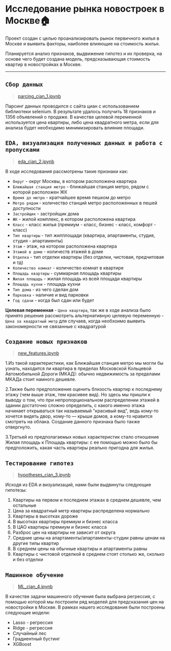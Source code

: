 # Исследование рынка новостроек в Москве:house: 
Проект создан с целью проанализировать рынок первичного жилья в Москве и выявить факторы, наиболее влияющие на стоимость жилья.   


Планируется анализ признаков, выдвижение гипотез и их проверка, на основе чего будет создана модель, предсказывающая стоимость квартир в новостройках в Москве. 
____
## `Сбор данных`
> [parcing_cian_1.ipynb](https://github.com/PolinaDmitrieva/Project_andan_cian/blob/main/parcing_cian_1.ipynb)

Парсинг данных проводился с сайта циан с использованием библиотеки selenium. В результате удалось получить 18 признаков и 1356 объявлений о продаже. В качестве целевой переменной используется цена квартиры, либо цена квадратного метра, если для анализа будет необходимо минимизировать влияние площади.

## `EDA, визуализация полученных данных и работа с пропусками` 
> [eda_cian_2.ipynb](https://github.com/PolinaDmitrieva/Project_andan_cian/blob/main/eda_cian_2.ipynb)

В ходе исследования рассмотрены такие признаки как: 
 - `Округ` - округ Москвы, в котором расположена квартира
 - `Ближайшая станция метро` - ближайшая станция метро, рядом с которой расположен ЖК
 - `Время до метро` - кратчайшее время пешком до метро
 - `Метро рядом` - количество станций метро расположенных в пешей доступности
 - `Застройщик` - застройщик дома
 - `ЖК` - жилой комплекс, в котором расположена квартира
 - `Класс` - класс жилья (премиум - класс, бизнес - класс, комфорт - класс)
 - `Тип квартиры` - тип жилплощади (квартира, апартаменты, студия, студия - апартаменты)
 - `Этаж` - этаж, на котором расположена квартира
 - `Этажей в доме` - количеств этажей в доме
 - `Отделка` - тип отделки квартиры (без отделки, чистовая, предчитовая и тд)
 - `Количество комнат` - количество комнат в квартире
 - `Площадь квартиры` - суммарная площадь квартиры
 - `Жилая площадь` - жилая площадь из всей площади квартиры
 - `Площадь кухни` - площадь кухни
 - `Тип дома` - из чего сделан дом
 - `Парковка` - наличие и вид парковки 
 - `Год сдачи` - когда был сдан или будет 
 
 __Целевая переменная__ - `Цена квартира`, так же в ходе анализа было принято решение рассмотреть альтернативную целевую переменную - `Цена за квадратный метр` для случаев, когда необхоимо выявить закономерности не связанные с квадратурой 
 
 ## `Создание новых признаков`
 > [new_features.ipynb](https://github.com/PolinaDmitrieva/Project_andan_cian/blob/main/new_features.ipynb)

1.Из такой характеристики, как Ближайшая станция метро мы могли бы узнать, находится ли квартира в пределах Московской Кольцевой Автомобильной Дороги (МКАД): обычно недвижимость за пределами МКАДа стоит намного дешевле.

2.Также было предположение оценить близость квартир к последнему этажу (чем выше этаж, тем красивее вид). Но здесь мы пришли к выводу о том, что при непропорциональном распределении этажей в здании достаточно сложно определить, с какого именно этажа начинает открываться так называемый "красивый вид", ведь кому-то хочется видеть двор, кому-то — крыши домов, а кому-то нравится смотреть на облака. Создание данного признака было также отвергнуто.

3.Третьей из предполагаемых новых характеристик стало отношение Жилая площадь к Площадь квартиры: с ее помощью можно было бы предположить, какая часть квартиры реально пригодна для жилья.
## `Тестирование гипотез`
> [hypotheses_cian_3.ipynb](https://github.com/PolinaDmitrieva/Project_andan_cian/blob/main/hypotheses_cian_3.ipynb)

Исходя из EDA и визуализаций, нами были выдвинуты следующие гипотезы:
1. Квартиры на первом и последнем этажах в среднем дешевле, чем остальные
2. Цена за квадратный метр квартиры распределена нормально
3. Квартиры в высотках дороже
4. В высотках квартиры премиум и бизнес класса
5. В ЦАО квартиры премиум и бизнес класса
6. Разброс цен на квартиры не зависит от округа
7. Средние цены на апартаменты/апартаменты-студии равны ценам на другие типы квартир
8. В среднем цены на обычные квартиры и апартаменты равны
9. Квартиры с чистовой отделкой в среднем стоят столько же, сколько и без отделки

## `Машинное обучение`
> [ML_cian_4.ipynb](https://github.com/PolinaDmitrieva/Project_andan_cian/blob/main/ML_cian_4.ipynb)

В качестве задачи машинного обучения была выбрана регрессия, с помощью которой мы построили ряд моделей для предсказания цен на новостройки в Москве.
В рамках нашего исследования были построены следующие модели:
- Lasso - регрессия
- Ridge - регрессия
- Случайный лес
- Градиентный бустинг
- XGBoost
